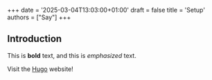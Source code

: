 +++
date = '2025-03-04T13:03:00+01:00'
draft = false
title = 'Setup'
authors = ["Say"]
+++
## Introduction

This is **bold** text, and this is *emphasized* text.

Visit the [Hugo](https://gohugo.io) website!
